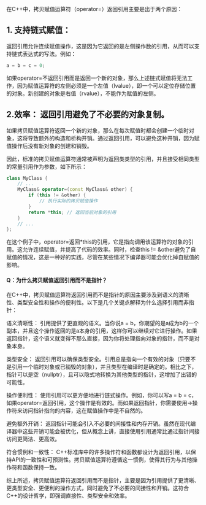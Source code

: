 在C++中，拷贝赋值运算符（operator=）返回引用主要是出于两个原因：

## 1. 支持链式赋值：
   返回引用允许连续赋值操作，这是因为它返回的是左侧操作数的引用，从而可以支持链式表达式的写法。例如：

```C++
a = b = c = 0;

```

如果operator=不返回引用而是返回一个新的对象，那么上述链式赋值将无法工作，因为赋值运算符的左侧必须是一个左值（lvalue），即一个可以定位存储位置的对象。新创建的对象是右值（rvalue），不能作为赋值的左侧。

## 2.效率： 返回引用避免了不必要的对象复制。
如果拷贝赋值运算符返回一个新的对象，那么在每次赋值时都会创建一个临时对象，这将导致额外的构造和析构开销。通过返回引用，可以避免这种开销，因为赋值操作后没有新对象的创建和销毁。

因此，标准的拷贝赋值运算符通常被声明为返回类类型的引用，并且接受相同类型的常量引用作为参数，如下所示：
```C++
class MyClass {
    // ...
    MyClass& operator=(const MyClass& other) {
        if (this != &other) {
            // 执行实际的拷贝赋值操作
        }
        return *this; // 返回当前对象的引用
    }
    // ...
};
```
在这个例子中，operator=返回*this的引用，它是指向调用该运算符的对象的引用。这允许连续赋值，并提高了代码的效率。同时，检查this != &other避免了自赋值的情况，这是一种好的实践，尽管在某些情况下编译器可能会优化掉自赋值的影响。


#### Q：为什么拷贝赋值返回引用而不是指针？

在C++中，拷贝赋值运算符返回引用而不是指针的原因主要涉及到语义的清晰性、类型安全性和操作的便利性。以下是几个关键点解释为什么选择引用而非指针：

语义清晰性： 引用提供了更直观的语义。当你说a = b，你期望的是a成为b的一个副本，并且这个操作返回的是a本身的引用，这样你可以继续对它进行操作。如果返回指针，这个语义就变得不那么直接，因为你将处理指向对象的指针，而不是对象本身。

类型安全： 返回引用可以确保类型安全。引用总是指向一个有效的对象（只要不是引用一个临时对象或已销毁的对象），并且类型在编译时是确定的。相比之下，指针可以是空（nullptr），且可以隐式地转换为其他类型的指针，这增加了出错的可能性。

操作便利性： 使用引用可以更方便地进行链式操作。例如，你可以写a = b = c，如果operator=返回引用，这个操作是有效的。而如果返回指针，你需要使用->操作符来访问指针指向的内容，这在赋值操作中是不自然的。

避免额外开销： 返回指针可能会引入不必要的间接性和内存开销。虽然在现代编译器中这些开销可能会被优化，但从概念上讲，直接使用引用通常比通过指针间接访问更简洁、更高效。

符合惯例和一致性： C++标准库中的许多操作符和函数都设计为返回引用，以保持API的一致性和可预测性。拷贝赋值运算符遵循这一惯例，使得其行为与其他操作符和函数保持一致。

综上所述，拷贝赋值运算符返回引用而不是指针，主要是因为引用提供了更清晰、更类型安全、更便利的操作方式，同时避免了不必要的间接性和开销。这符合C++的设计哲学，即强调直接性、类型安全和效率。
